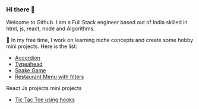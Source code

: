 ### Hi there 👋

<!--
**itsashutoshhans/itsashutoshhans** is a ✨ _special_ ✨ repository because its `README.md` (this file) appears on your GitHub profile.

Here are some ideas to get you started:

- 🔭 I’m currently working on ...
- 🌱 I’m currently learning ...
- 👯 I’m looking to collaborate on ...
- 🤔 I’m looking for help with ...
- 💬 Ask me about ...
- 📫 How to reach me: ...
- 😄 Pronouns: ...
- ⚡ Fun fact: ...
-->
Welcome to Github. 
I am a Full Stack engineer based out of India skilled in html, js, react, node and Algorithms. 

🔭 In my free time, I work on learning niche concepts and create some hobby mini projects.
Here is the list:
  - [Accordion](https://4ywbd.csb.app/)
  - [Typeahead](https://typeahead.ashutoshhans.repl.co/)
  - [Snake Game](https://snake-game.ashutoshhans.repl.co/)
  - [Restaurant Menu with filters](https://menu.ashutoshhans.repl.co/)

React Js projects mini projects
  - [Tic Tac Toe using hooks](https://codesandbox.io/s/react-tic-tac-toe-3sq8tm?file=/src/App.js) 
